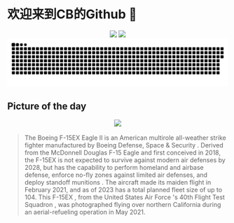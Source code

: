 
# 欢迎来到CB的Github 👋

<div align="center">
  <img height="137px" src="https://github-readme-stats.vercel.app/api?username=SuperCB&show_icons=true&theme=radical" />
  <img height="137px" src="https://github-readme-stats.vercel.app/api/top-langs/?username=SuperCB&hide_title=true&hide_border=true&layout=compact&langs_count=6&text_color=000&icon_color=fff" />
</div>


<div align="center">
    <img src="./contribution-snake/github-contribution-grid-snake.svg" />
</div>



## Picture of the day
<div align="center">
  <img width=400px src="https://upload.wikimedia.org/wikipedia/commons/thumb/4/43/F-15EX_Eagle_II.jpg/600px-F-15EX_Eagle_II.jpg" />
</div>

>The  Boeing  F-15EX  Eagle II  is an American  multirole  all-weather  strike fighter  manufactured by  Boeing Defense, Space & Security . Derived from the  McDonnell Douglas  F-15  Eagle  and first conceived in 2018, the  F-15EX  is not expected to survive against modern air defenses by 2028, but has the capability to perform homeland and airbase defense, enforce  no-fly zones  against limited air defenses, and deploy  standoff munitions . The aircraft made its maiden flight in February 2021, and as of 2023 has a total planned fleet size of up to 104. This  F-15EX , from the  United States Air Force 's  40th Flight Test Squadron , was photographed flying over northern California during an  aerial-refueling  operation in May 2021.


